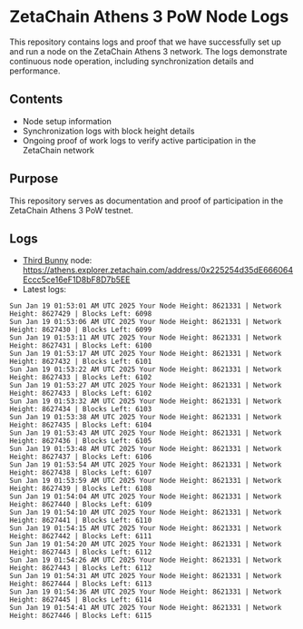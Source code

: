 # ZetaChain Athens 3 PoW Node Logs
This repository contains logs and proof that we have successfully set up and run a node on the ZetaChain Athens 3 network. The logs demonstrate continuous node operation, including synchronization details and performance.

## Contents
- Node setup information
- Synchronization logs with block height details
- Ongoing proof of work logs to verify active participation in the ZetaChain network

## Purpose
This repository serves as documentation and proof of participation in the ZetaChain Athens 3 PoW testnet.

## Logs

- [Third Bunny](https://thirdbunny.xyz/) node: https://athens.explorer.zetachain.com/address/0x225254d35dE666064Eccc5ce16eF1D8bF8D7b5EE
- Latest logs:
```
Sun Jan 19 01:53:01 AM UTC 2025 Your Node Height: 8621331 | Network Height: 8627429 | Blocks Left: 6098
Sun Jan 19 01:53:06 AM UTC 2025 Your Node Height: 8621331 | Network Height: 8627430 | Blocks Left: 6099
Sun Jan 19 01:53:11 AM UTC 2025 Your Node Height: 8621331 | Network Height: 8627431 | Blocks Left: 6100
Sun Jan 19 01:53:17 AM UTC 2025 Your Node Height: 8621331 | Network Height: 8627432 | Blocks Left: 6101
Sun Jan 19 01:53:22 AM UTC 2025 Your Node Height: 8621331 | Network Height: 8627433 | Blocks Left: 6102
Sun Jan 19 01:53:27 AM UTC 2025 Your Node Height: 8621331 | Network Height: 8627433 | Blocks Left: 6102
Sun Jan 19 01:53:32 AM UTC 2025 Your Node Height: 8621331 | Network Height: 8627434 | Blocks Left: 6103
Sun Jan 19 01:53:38 AM UTC 2025 Your Node Height: 8621331 | Network Height: 8627435 | Blocks Left: 6104
Sun Jan 19 01:53:43 AM UTC 2025 Your Node Height: 8621331 | Network Height: 8627436 | Blocks Left: 6105
Sun Jan 19 01:53:48 AM UTC 2025 Your Node Height: 8621331 | Network Height: 8627437 | Blocks Left: 6106
Sun Jan 19 01:53:54 AM UTC 2025 Your Node Height: 8621331 | Network Height: 8627438 | Blocks Left: 6107
Sun Jan 19 01:53:59 AM UTC 2025 Your Node Height: 8621331 | Network Height: 8627439 | Blocks Left: 6108
Sun Jan 19 01:54:04 AM UTC 2025 Your Node Height: 8621331 | Network Height: 8627440 | Blocks Left: 6109
Sun Jan 19 01:54:10 AM UTC 2025 Your Node Height: 8621331 | Network Height: 8627441 | Blocks Left: 6110
Sun Jan 19 01:54:15 AM UTC 2025 Your Node Height: 8621331 | Network Height: 8627442 | Blocks Left: 6111
Sun Jan 19 01:54:20 AM UTC 2025 Your Node Height: 8621331 | Network Height: 8627443 | Blocks Left: 6112
Sun Jan 19 01:54:26 AM UTC 2025 Your Node Height: 8621331 | Network Height: 8627443 | Blocks Left: 6112
Sun Jan 19 01:54:31 AM UTC 2025 Your Node Height: 8621331 | Network Height: 8627444 | Blocks Left: 6113
Sun Jan 19 01:54:36 AM UTC 2025 Your Node Height: 8621331 | Network Height: 8627445 | Blocks Left: 6114
Sun Jan 19 01:54:41 AM UTC 2025 Your Node Height: 8621331 | Network Height: 8627446 | Blocks Left: 6115
```
